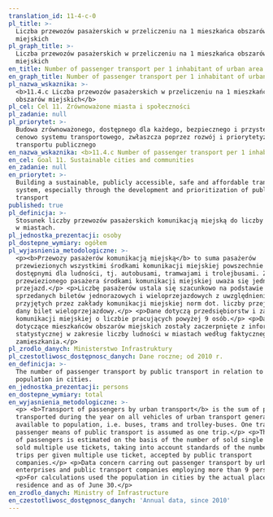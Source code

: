 ```yaml
---
translation_id: 11-4-c-0
pl_title: >-
  Liczba przewozów pasażerskich w przeliczeniu na 1 mieszkańca obszarów
  miejskich
pl_graph_title: >-
  Liczba przewozów pasażerskich w przeliczeniu na 1 mieszkańca obszarów
  miejskich
en_title: Number of passenger transport per 1 inhabitant of urban area
en_graph_title: Number of passenger transport per 1 inhabitant of urban area
pl_nazwa_wskaznika: >-
  <b>11.4.c Liczba przewozów pasażerskich w przeliczeniu na 1 mieszkańca
  obszarów miejskich</b>
pl_cel: Cel 11. Zrównoważone miasta i społeczności
pl_zadanie: null
pl_priorytet: >-
  Budowa zrównoważonego, dostępnego dla każdego, bezpiecznego i przystępnego
  cenowo systemu transportowego, zwłaszcza poprzez rozwój i priorytetyzację
  transportu publicznego
en_nazwa_wskaznika: <b>11.4.c Number of passenger transport per 1 inhabitant of urban area</b>
en_cel: Goal 11. Sustainable cities and communities
en_zadanie: null
en_priorytet: >-
  Building a sustainable, publicly accessible, safe and affordable transport
  system, especially through the development and prioritization of public
  transport
published: true
pl_definicja: >-
  Stosunek liczby przewozów pasażerskich komunikacją miejską do liczby ludności
  w miastach.
pl_jednostka_prezentacji: osoby
pl_dostepne_wymiary: ogółem
pl_wyjasnienia_metodologiczne: >-
  <p><b>Przewozy pasażerów komunikacją miejską</b> to suma pasażerów
  przewiezionych wszystkimi środkami komunikacji miejskiej powszechnie
  dostępnymi dla ludności, tj. autobusami, tramwajami i trolejbusami. Za
  przewiezionego pasażera środkami komunikacji miejskiej uważa się jednokrotny
  przejazd.</p> <p>Liczbę pasażerów ustala się szacunkowo na podstawie liczby
  sprzedanych biletów jednorazowych i wieloprzejazdowych z uwzględnieniem
  przyjętych przez zakłady komunikacji miejskiej norm dot. liczby przejazdów na
  dany bilet wieloprzejazdowy.</p> <p>Dane dotyczą przedsiębiorstw i zakładów
  komunikacji miejskiej o liczbie pracujących powyżej 9 osób.</p> <p>Dane
  dotyczące mieszkańców obszarów miejskich zostały zaczerpnięte z informacji
  statystycznej w zakresie liczby ludności w miastach według faktycznego miejsca
  zamieszkania.</p>
pl_zrodlo_danych: Ministerstwo Infrastruktury
pl_czestotliwosc_dostępnosc_danych: Dane roczne; od 2010 r.
en_definicja: >-
  The number of passenger transport by public transport in relation to the
  population in cities.
en_jednostka_prezentacji: persons
en_dostepne_wymiary: total
en_wyjasnienia_metodologiczne: >-
  <p> <b>Transport of passengers by urban transport</b> is the sum of passengers
  transported during the year on all vehicles of urban transport generally
  available to population, i.e. buses, trams and trolley-buses. One transported
  passenger means of public transport is assumed as one trip.</p> <p>The number
  of passengers is estimated on the basis of the number of sold single use and
  sold multiple use tickets, taking into account standards of the number of
  trips per given multiple use ticket, accepted by public transport
  companies.</p> <p>Data concern carring out passenger transport by urban
  enterprises and public transport companies employing more than 9 persons.</p>
  <p>For calculations used the population in cities by the actual place of
  residence and as of June 30.</p>
en_zrodlo_danych: Ministry of Infrastructure
en_czestotliwosc_dostępnosc_danych: 'Annual data, since 2010'
---
```

